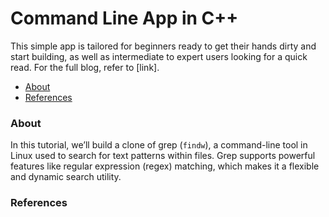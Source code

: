 # Command Line App in C++

This simple app is tailored for beginners ready to get their hands dirty and start building, as well as intermediate to expert users looking for a quick read. For the full blog, refer to [link].

- [About](#about)
- [References](#references)

### About

In this tutorial, we’ll build a clone of grep (`findw`), a command-line tool in Linux used to search for text patterns within files. Grep supports powerful features like regular expression (regex) matching, which makes it a flexible and dynamic search utility.

### References


